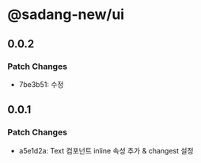 # @sadang-new/ui

## 0.0.2

### Patch Changes

- 7be3b51: 수정

## 0.0.1

### Patch Changes

- a5e1d2a: Text 컴포넌트 inline 속성 추가 & changest 설정
